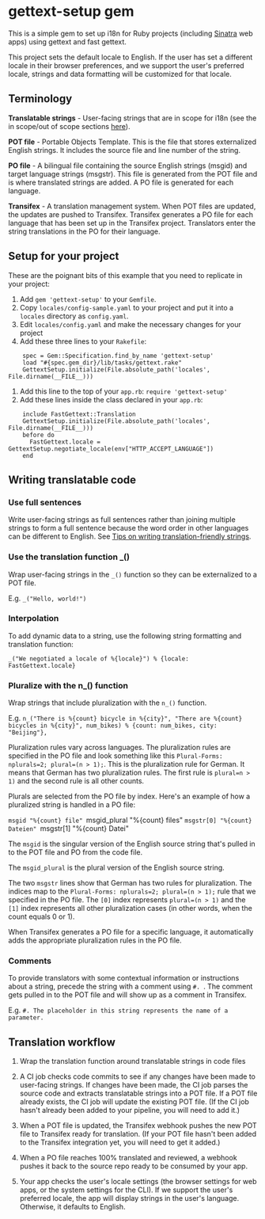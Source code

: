 # gettext-setup gem

This is a simple gem to set up i18n for Ruby projects (including [Sinatra](www.sinatrarb.com/) web apps) using gettext and fast gettext.

This project sets the default locale to English. If the user has set a different locale in their browser preferences, and we support the user's preferred locale, strings and data formatting will be customized for that locale.

## Terminology

**Translatable strings** - User-facing strings that are in scope for i18n (see the in scope/out of scope sections [here](https://confluence.puppetlabs.com/display/ENG/i18n#i18n-TasksandMilestones)).

**POT file** - Portable Objects Template. This is the file that stores externalized English strings. It includes the source file and line number of the string.

**PO file** - A bilingual file containing the source English strings (msgid) and target language strings (msgstr). This file is generated from the POT file and is where translated strings are added. A PO file is generated for each language.

**Transifex** - A translation management system. When POT files are updated, the updates are pushed to Transifex. Transifex generates a PO file for each language that has been set up in the Transifex project. Translators enter the string translations in the PO for their language.

## Setup for your project

These are the poignant bits of this example that you need to replicate in
your project:

1. Add `gem 'gettext-setup'` to your `Gemfile`.
1. Copy `locales/config-sample.yaml` to your project and put it into a
`locales` directory as `config.yaml`.
1. Edit `locales/config.yaml` and make the necessary changes for your
   project
1. Add these three lines to your `Rakefile`:
```
    spec = Gem::Specification.find_by_name 'gettext-setup'
    load "#{spec.gem_dir}/lib/tasks/gettext.rake"
    GettextSetup.initialize(File.absolute_path('locales', File.dirname(__FILE__)))
```
1. Add this line to the top of your `app.rb`:
    `require 'gettext-setup'`
1. Add these lines inside the class declared in your `app.rb`:
```
    include FastGettext::Translation
    GettextSetup.initialize(File.absolute_path('locales', File.dirname(__FILE__)))
    before do
      FastGettext.locale = GettextSetup.negotiate_locale(env["HTTP_ACCEPT_LANGUAGE"])
    end
```

## Writing translatable code

### Use full sentences
Write user-facing strings as full sentences rather than joining multiple strings to form a full sentence because the word order in other languages can be different to English. See [Tips on writing translation-friendly strings](https://confluence.puppetlabs.com/display/ENG/Tips+for+writing+translation-friendly+strings).

### Use the translation function _()
Wrap user-facing strings in the `_()` function so they can be externalized to a POT file.

E.g.  `_("Hello, world!")`

### Interpolation
To add dynamic data to a string, use the following string formatting and translation function:

`_("We negotiated a locale of %{locale}") % {locale: FastGettext.locale}`

### Pluralize with the n_() function

Wrap strings that include pluralization with the `n_()` function.

E.g. `n_("There is %{count} bicycle in %{city}", "There are %{count} bicycles in %{city}", num_bikes) % {count: num_bikes, city: "Beijing"},`

Pluralization rules vary across languages. The pluralization rules are specified in the PO file and look something like this `Plural-Forms: nplurals=2; plural=(n > 1);`. This is the pluralization rule for German. It means that German has two pluralization rules. The first rule is `plural=n > 1)` and the second rule is all other counts.

Plurals are selected from the PO file by index. Here's an example of how a
pluralized string is handled in a PO file:

`msgid "%{count} file"
`msgid_plural "%{count} files"
`msgstr[0] "%{count} Dateien"
`msgstr[1] "%{count} Datei"

The `msgid` is the singular version of the English source string that's pulled in to the POT file and PO from the code file.

The `msgid_plural` is the plural version of the English source string.

The two `msgstr` lines show that German has two rules for pluralization. The indices map to the `Plural-Forms: nplurals=2; plural=(n > 1);` rule that we specified in the PO file. The `[0]` index represents `plural=(n > 1)` and the `[1]` index represents all other pluralization cases (in other words, when the count equals 0 or 1).

When Transifex generates a PO file for a specific language, it automatically adds the appropriate pluralization rules in the PO file. 

### Comments
To provide translators with some contextual information or instructions about a string, precede the string with a comment using `#. `. The comment gets pulled in to the POT file and will show up as a comment in Transifex.

E.g. `#. The placeholder in this string represents the name of a parameter.`

## Translation workflow

1. Wrap the translation function around translatable strings in code files

2. A CI job checks code commits to see if any changes have been made to user-facing strings. If changes have been made, the CI job parses the source code and extracts translatable strings into a POT file. If a POT file already exists, the CI job will update the existing POT file. (If the CI job hasn't already been added to your pipeline, you will need to add it.)

3. When a POT file is updated, the Transifex webhook pushes the new POT file to Transifex ready for translation. (If your POT file hasn't been added to the Transifex integration yet, you will need to get it added.)

4. When a PO file reaches 100% translated and reviewed, a webhook pushes it back to the source repo ready to be consumed by your app. 

5. Your app checks the user's locale settings (the browser settings for web apps, or the system settings for the CLI). If we support the user's preferred locale, the app will display strings in the user's language. Otherwise, it defaults to English.
